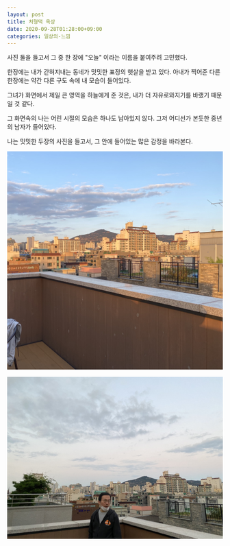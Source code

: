 ```yaml
---
layout: post
title: 처형댁 옥상
date: 2020-09-28T01:28:00+09:00
categories: 일상의-느낌
---
```


사진 둘을 들고서 그 중 한 장에 "오늘" 이라는 이름을 붙여주려 고민했다.

한장에는 내가 갇혀지내는 동네가 밋밋한 표정의 햇살을 받고 있다. 아내가 찍어준 다른 한장에는 약간 다른 구도 속에 내 모습이 들어있다.

그녀가 화면에서 제일 큰 영역을 하늘에게 준 것은, 내가 더 자유로와지기를 바랬기 때문일 것 같다.

그 화면속의 나는 어린 시절의 모습은 하나도 남아있지 않다. 그저 어디선가 본듯한 중년의 남자가 들어있다.  

나는 밋밋한 두장의 사진을 들고서, 그 안에 들어있는 많은 감정을 바라본다.

![ ](/assets/media/2020/IMG_0362.jpg)

![ ](/assets/media/2020/IMG_9965.jpg)

